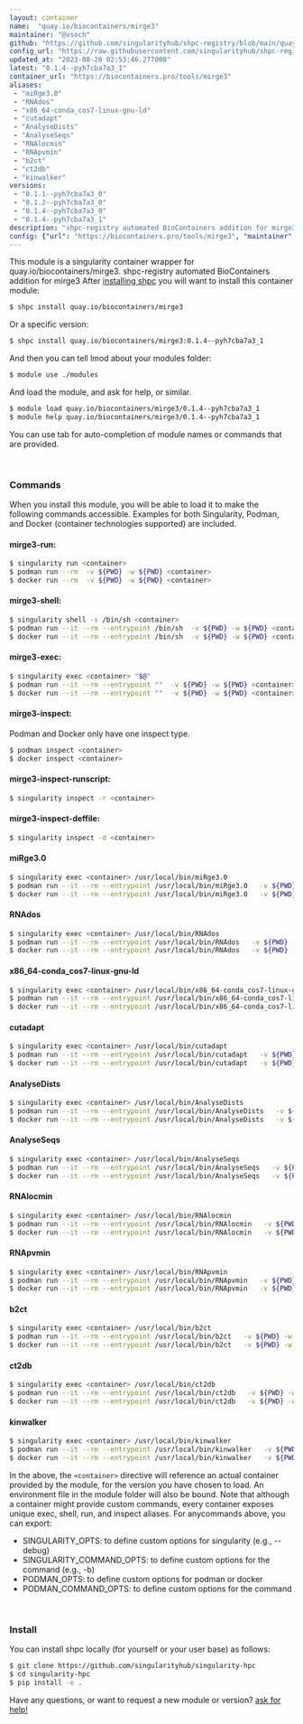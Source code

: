 ```yaml
---
layout: container
name:  "quay.io/biocontainers/mirge3"
maintainer: "@vsoch"
github: "https://github.com/singularityhub/shpc-registry/blob/main/quay.io/biocontainers/mirge3/container.yaml"
config_url: "https://raw.githubusercontent.com/singularityhub/shpc-registry/main/quay.io/biocontainers/mirge3/container.yaml"
updated_at: "2023-08-28 02:53:46.277008"
latest: "0.1.4--pyh7cba7a3_1"
container_url: "https://biocontainers.pro/tools/mirge3"
aliases:
 - "miRge3.0"
 - "RNAdos"
 - "x86_64-conda_cos7-linux-gnu-ld"
 - "cutadapt"
 - "AnalyseDists"
 - "AnalyseSeqs"
 - "RNAlocmin"
 - "RNApvmin"
 - "b2ct"
 - "ct2db"
 - "kinwalker"
versions:
 - "0.1.1--pyh7cba7a3_0"
 - "0.1.2--pyh7cba7a3_0"
 - "0.1.4--pyh7cba7a3_0"
 - "0.1.4--pyh7cba7a3_1"
description: "shpc-registry automated BioContainers addition for mirge3"
config: {"url": "https://biocontainers.pro/tools/mirge3", "maintainer": "@vsoch", "description": "shpc-registry automated BioContainers addition for mirge3", "latest": {"0.1.4--pyh7cba7a3_1": "sha256:c78ca6e0e49c69bc3be7eacd92cf175ecac01666d5e1a3be2373a43e12372202"}, "tags": {"0.1.1--pyh7cba7a3_0": "sha256:d67c441abb353724e1496973852b3ab0b52e1965cd1067d8ee60b634b70c53e4", "0.1.2--pyh7cba7a3_0": "sha256:ce4d7749521ddb5e67814144b40c9978d23b9256f455e1025332f8c51f2ca209", "0.1.4--pyh7cba7a3_0": "sha256:0d4e8aabad71ba31a0b864c4bc13406df03d7e2175521c697f68bd08605ff80e", "0.1.4--pyh7cba7a3_1": "sha256:c78ca6e0e49c69bc3be7eacd92cf175ecac01666d5e1a3be2373a43e12372202"}, "docker": "quay.io/biocontainers/mirge3", "aliases": {"miRge3.0": "/usr/local/bin/miRge3.0", "RNAdos": "/usr/local/bin/RNAdos", "x86_64-conda_cos7-linux-gnu-ld": "/usr/local/bin/x86_64-conda_cos7-linux-gnu-ld", "cutadapt": "/usr/local/bin/cutadapt", "AnalyseDists": "/usr/local/bin/AnalyseDists", "AnalyseSeqs": "/usr/local/bin/AnalyseSeqs", "RNAlocmin": "/usr/local/bin/RNAlocmin", "RNApvmin": "/usr/local/bin/RNApvmin", "b2ct": "/usr/local/bin/b2ct", "ct2db": "/usr/local/bin/ct2db", "kinwalker": "/usr/local/bin/kinwalker"}}
---
```


This module is a singularity container wrapper for quay.io/biocontainers/mirge3.
shpc-registry automated BioContainers addition for mirge3
After [installing shpc](#install) you will want to install this container module:


```bash
$ shpc install quay.io/biocontainers/mirge3
```

Or a specific version:

```bash
$ shpc install quay.io/biocontainers/mirge3:0.1.4--pyh7cba7a3_1
```

And then you can tell lmod about your modules folder:

```bash
$ module use ./modules
```

And load the module, and ask for help, or similar.

```bash
$ module load quay.io/biocontainers/mirge3/0.1.4--pyh7cba7a3_1
$ module help quay.io/biocontainers/mirge3/0.1.4--pyh7cba7a3_1
```

You can use tab for auto-completion of module names or commands that are provided.

<br>

### Commands

When you install this module, you will be able to load it to make the following commands accessible.
Examples for both Singularity, Podman, and Docker (container technologies supported) are included.

#### mirge3-run:

```bash
$ singularity run <container>
$ podman run --rm  -v ${PWD} -w ${PWD} <container>
$ docker run --rm  -v ${PWD} -w ${PWD} <container>
```

#### mirge3-shell:

```bash
$ singularity shell -s /bin/sh <container>
$ podman run --it --rm --entrypoint /bin/sh  -v ${PWD} -w ${PWD} <container>
$ docker run --it --rm --entrypoint /bin/sh  -v ${PWD} -w ${PWD} <container>
```

#### mirge3-exec:

```bash
$ singularity exec <container> "$@"
$ podman run --it --rm --entrypoint ""  -v ${PWD} -w ${PWD} <container> "$@"
$ docker run --it --rm --entrypoint ""  -v ${PWD} -w ${PWD} <container> "$@"
```

#### mirge3-inspect:

Podman and Docker only have one inspect type.

```bash
$ podman inspect <container>
$ docker inspect <container>
```

#### mirge3-inspect-runscript:

```bash
$ singularity inspect -r <container>
```

#### mirge3-inspect-deffile:

```bash
$ singularity inspect -d <container>
```


#### miRge3.0

```bash
$ singularity exec <container> /usr/local/bin/miRge3.0
$ podman run --it --rm --entrypoint /usr/local/bin/miRge3.0   -v ${PWD} -w ${PWD} <container> -c " $@"
$ docker run --it --rm --entrypoint /usr/local/bin/miRge3.0   -v ${PWD} -w ${PWD} <container> -c " $@"
```


#### RNAdos

```bash
$ singularity exec <container> /usr/local/bin/RNAdos
$ podman run --it --rm --entrypoint /usr/local/bin/RNAdos   -v ${PWD} -w ${PWD} <container> -c " $@"
$ docker run --it --rm --entrypoint /usr/local/bin/RNAdos   -v ${PWD} -w ${PWD} <container> -c " $@"
```


#### x86_64-conda_cos7-linux-gnu-ld

```bash
$ singularity exec <container> /usr/local/bin/x86_64-conda_cos7-linux-gnu-ld
$ podman run --it --rm --entrypoint /usr/local/bin/x86_64-conda_cos7-linux-gnu-ld   -v ${PWD} -w ${PWD} <container> -c " $@"
$ docker run --it --rm --entrypoint /usr/local/bin/x86_64-conda_cos7-linux-gnu-ld   -v ${PWD} -w ${PWD} <container> -c " $@"
```


#### cutadapt

```bash
$ singularity exec <container> /usr/local/bin/cutadapt
$ podman run --it --rm --entrypoint /usr/local/bin/cutadapt   -v ${PWD} -w ${PWD} <container> -c " $@"
$ docker run --it --rm --entrypoint /usr/local/bin/cutadapt   -v ${PWD} -w ${PWD} <container> -c " $@"
```


#### AnalyseDists

```bash
$ singularity exec <container> /usr/local/bin/AnalyseDists
$ podman run --it --rm --entrypoint /usr/local/bin/AnalyseDists   -v ${PWD} -w ${PWD} <container> -c " $@"
$ docker run --it --rm --entrypoint /usr/local/bin/AnalyseDists   -v ${PWD} -w ${PWD} <container> -c " $@"
```


#### AnalyseSeqs

```bash
$ singularity exec <container> /usr/local/bin/AnalyseSeqs
$ podman run --it --rm --entrypoint /usr/local/bin/AnalyseSeqs   -v ${PWD} -w ${PWD} <container> -c " $@"
$ docker run --it --rm --entrypoint /usr/local/bin/AnalyseSeqs   -v ${PWD} -w ${PWD} <container> -c " $@"
```


#### RNAlocmin

```bash
$ singularity exec <container> /usr/local/bin/RNAlocmin
$ podman run --it --rm --entrypoint /usr/local/bin/RNAlocmin   -v ${PWD} -w ${PWD} <container> -c " $@"
$ docker run --it --rm --entrypoint /usr/local/bin/RNAlocmin   -v ${PWD} -w ${PWD} <container> -c " $@"
```


#### RNApvmin

```bash
$ singularity exec <container> /usr/local/bin/RNApvmin
$ podman run --it --rm --entrypoint /usr/local/bin/RNApvmin   -v ${PWD} -w ${PWD} <container> -c " $@"
$ docker run --it --rm --entrypoint /usr/local/bin/RNApvmin   -v ${PWD} -w ${PWD} <container> -c " $@"
```


#### b2ct

```bash
$ singularity exec <container> /usr/local/bin/b2ct
$ podman run --it --rm --entrypoint /usr/local/bin/b2ct   -v ${PWD} -w ${PWD} <container> -c " $@"
$ docker run --it --rm --entrypoint /usr/local/bin/b2ct   -v ${PWD} -w ${PWD} <container> -c " $@"
```


#### ct2db

```bash
$ singularity exec <container> /usr/local/bin/ct2db
$ podman run --it --rm --entrypoint /usr/local/bin/ct2db   -v ${PWD} -w ${PWD} <container> -c " $@"
$ docker run --it --rm --entrypoint /usr/local/bin/ct2db   -v ${PWD} -w ${PWD} <container> -c " $@"
```


#### kinwalker

```bash
$ singularity exec <container> /usr/local/bin/kinwalker
$ podman run --it --rm --entrypoint /usr/local/bin/kinwalker   -v ${PWD} -w ${PWD} <container> -c " $@"
$ docker run --it --rm --entrypoint /usr/local/bin/kinwalker   -v ${PWD} -w ${PWD} <container> -c " $@"
```



In the above, the `<container>` directive will reference an actual container provided
by the module, for the version you have chosen to load. An environment file in the
module folder will also be bound. Note that although a container
might provide custom commands, every container exposes unique exec, shell, run, and
inspect aliases. For anycommands above, you can export:

 - SINGULARITY_OPTS: to define custom options for singularity (e.g., --debug)
 - SINGULARITY_COMMAND_OPTS: to define custom options for the command (e.g., -b)
 - PODMAN_OPTS: to define custom options for podman or docker
 - PODMAN_COMMAND_OPTS: to define custom options for the command

<br>

### Install

You can install shpc locally (for yourself or your user base) as follows:

```bash
$ git clone https://github.com/singularityhub/singularity-hpc
$ cd singularity-hpc
$ pip install -e .
```

Have any questions, or want to request a new module or version? [ask for help!](https://github.com/singularityhub/singularity-hpc/issues)